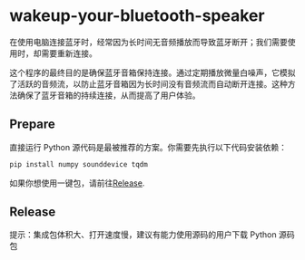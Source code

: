 # wakeup-your-bluetooth-speaker

在使用电脑连接蓝牙时，经常因为长时间无音频播放而导致蓝牙断开；我们需要使用时，却需要重新连接。

这个程序的最终目的是确保蓝牙音箱保持连接。通过定期播放微量白噪声，它模拟了活跃的音频流，以防止蓝牙音箱因为长时间没有音频流而自动断开连接。这种方法确保了蓝牙音箱的持续连接，从而提高了用户体验。

## Prepare

直接运行 Python 源代码是最被推荐的方案。你需要先执行以下代码安装依赖：

```Python
pip install numpy sounddevice tqdm
```

如果你想使用一键包，请前往[Release](https://github.com/Gloridust/wakeup-your-bluetooth-speaker/releases/).

## Release

提示：集成包体积大、打开速度慢，建议有能力使用源码的用户下载 Python 源码包
